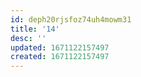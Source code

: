 ```yaml
---
id: deph20rjsfoz74uh4mowm31
title: '14'
desc: ''
updated: 1671122157497
created: 1671122157497
---
```

